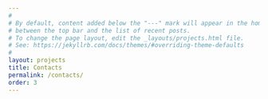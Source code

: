 ```yaml
---
#
# By default, content added below the "---" mark will appear in the home page
# between the top bar and the list of recent posts.
# To change the page layout, edit the _layouts/projects.html file.
# See: https://jekyllrb.com/docs/themes/#overriding-theme-defaults
#
layout: projects
title: Contacts
permalink: /contacts/
order: 3
---
```

